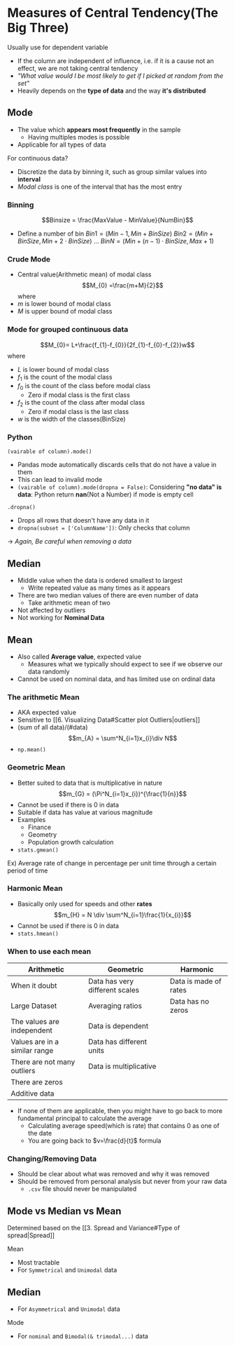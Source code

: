 
# Measures of Central Tendency(The Big Three)

Usually use for dependent variable
- If the column are independent of influence, i.e. if it is a cause not an effect, we are not taking central tendency
- *"What value would I be most likely to get if I picked at random from the set"*
- Heavily depends on the **type of data** and the way **it's distributed**

## Mode
- The value which **appears most frequently** in the sample
	- Having multiples modes is possible
- Applicable for all types of data

For continuous data?
- Discretize the data by binning it, such as group similar values into **interval**
- *Modal class* is one of the interval that has the most entry

### Binning
$$Binsize = \frac{MaxValue - MinValue}{NumBin}$$
- Define a number of bin 
$Bin1 = (Min-1, Min+BinSize)$
$Bin2 = (Min+BinSize, Min+2\cdot BinSize)$
...
$Bin N = (Min+(n-1)\cdot BinSize, Max+1)$

### Crude Mode
- Central value(Arithmetic mean) of modal class
$$M_{0} =\frac{m+M}{2}$$
where
- $m$ is lower bound of modal class
- $M$ is upper bound of modal class

### Mode for grouped continuous data
$$M_{0}= L+\frac{f_{1}-f_{0}}{2f_{1}-f_{0}-f_{2}}w$$
where
- $L$ is lower bound of modal class
- $f_{1}$ is the count of the modal class
- $f_{0}$ is the count of the class before modal class
	- Zero if modal class is the first class
- $f_{2}$ is the count of the class after modal class
	- Zero if modal class is the last class
- $w$ is the width of the classes(BinSize)

### Python
`(vairable of column).mode()`
- Pandas mode automatically discards cells that do not have a value in them
- This can lead to invalid mode
- `(vairable of column).mode(dropna = False)`: Considering **"no data" is data**: Python return **nan**(Not a Number) if mode is empty cell

`.dropna()`
- Drops all rows that doesn't have any data in it
- `dropna(subset = ['ColumnName'])`: Only checks that column

$\rightarrow$ *Again, Be careful when removing a data*

## Median
- Middle value when the data is ordered smallest to largest
	- Write repeated value as many times as it appears
- There are two median values of there are even number of data
	- Take arithmetic mean of two
- Not affected by outliers
- Not working for **Nominal Data**

## Mean
- Also called **Average value**, expected value
	- Measures what we typically should expect to see if we observe our data randomly
- Cannot be used on nominal data, and has limited use on ordinal data

### The arithmetic Mean
- AKA expected value
- Sensitive to [[6. Visualizing Data#Scatter plot Outliers|outliers]]
- (sum of all data)/(#data)
$$m_{A} = \sum^N_{i=1}x_{i}\div N$$
- `np.mean()`

### Geometric Mean
- Better suited to data that is multiplicative in nature 
$$m_{G} = (\Pi^N_{i=1}x_{i})^{\frac{1}{n}}$$
- Cannot be used if there is 0 in data
- Suitable if data has value at various magnitude
- Examples
	- Finance
	- Geometry
	- Population growth calculation
- `stats.gmean()`

Ex) Average rate of change in percentage per unit time through a certain period of time 

### Harmonic Mean
- Basically only used for speeds and other **rates**
$$m_{H} = N \div \sum^N_{i=1}\frac{1}{x_{i}}$$
- Cannot be used if there is 0 in data
- `stats.hmean()`

### When to use each mean
| Arithmetic                    | Geometric                      | Harmonic |
| ----------------------------- | ------------------------------ | -------- |
| When it doubt                 | Data has very different scales | Data is made of rates         |
| Large Dataset                 | Averaging ratios                               | Data has no zeros         |
| The values are independent    | Data is dependent                               |          |
| Values are in a similar range | Data has different units                               |          |
| There are not many outliers   | Data is multiplicative                               |          |
| There are zeros               |                                |          |
| Additive data                 |                                |          |

- If none of them are applicable, then you might have to go back to more fundamental principal to calculate the average
	- Calculating average speed(which is rate) that contains 0 as one of the date
	- You are going back to $v=\frac{d}{t}$ formula

### Changing/Removing Data
- Should be clear about what was removed and why it was removed
- Should be removed from personal analysis but never from your raw data
	- `.csv` file should never be manipulated

## Mode vs Median vs Mean
Determined based on the [[3. Spread and Variance#Type of spread|Spread]]

Mean
- Most tractable
- For `Symmetrical` and `Unimodal` data

Median
- 
- For `Asymmetrical` and `Unimodal` data

Mode
- For `nominal` and `Bimodal(& trimodal...)` data
